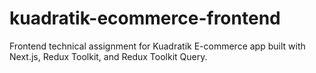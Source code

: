 # kuadratik-ecommerce-frontend
Frontend technical assignment for Kuadratik E-commerce app built with Next.js, Redux Toolkit, and Redux Toolkit Query.
